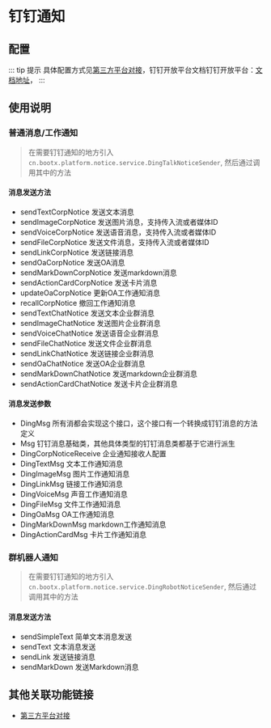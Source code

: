 # 钉钉通知

## 配置
::: tip 提示
具体配置方式见[第三方平台对接](/platform/server/starter/第三方平台对接.md#配置方式)，钉钉开放平台文档钉钉开放平台：[文档地址](https://open.dingtalk.com/document/)，
:::
## 使用说明
### 普通消息/工作通知
> 在需要钉钉通知的地方引入 `cn.bootx.platform.notice.service.DingTalkNoticeSender`, 然后通过调用其中的方法

#### 消息发送方法
- sendTextCorpNotice  发送文本消息
- sendImageCorpNotice  发送图片消息，支持传入流或者媒体ID
- sendVoiceCorpNotice    发送语音消息，支持传入流或者媒体ID
- sendFileCorpNotice  发送文件消息，支持传入流或者媒体ID
- sendLinkCorpNotice  发送链接消息
- sendOaCorpNotice  发送OA消息
- sendMarkDownCorpNotice  发送markdown消息
- sendActionCardCorpNotice  发送卡片消息
- updateOaCorpNotice  更新OA工作通知消息
- recallCorpNotice  撤回工作通知消息
- sendTextChatNotice  发送文本企业群消息
- sendImageChatNotice  发送图片企业群消息
- sendVoiceChatNotice  发送语音企业群消息
- sendFileChatNotice  发送文件企业群消息
- sendLinkChatNotice  发送链接企业群消息
- sendOaChatNotice  发送OA企业群消息
- sendMarkDownChatNotice  发送markdown企业群消息
- sendActionCardChatNotice  发送卡片企业群消息

#### 消息发送参数
- DingMsg 所有消都会实现这个接口，这个接口有一个转换成钉钉消息的方法定义
- Msg 钉钉消息基础类，其他具体类型的钉钉消息类都基于它进行派生
- DingCorpNoticeReceive 企业通知接收人配置
- DingTextMsg 文本工作通知消息
- DingImageMsg 图片工作通知消息
- DingLinkMsg  链接工作通知消息
- DingVoiceMsg  声音工作通知消息
- DingFileMsg  文件工作通知消息
- DingOaMsg  OA工作通知消息
- DingMarkDownMsg  markdown工作通知消息
- DingActionCardMsg  卡片工作通知消息

### 群机器人通知
> 在需要钉钉通知的地方引入 `cn.bootx.platform.notice.service.DingRobotNoticeSender`, 然后通过调用其中的方法

#### 消息发送方法
- sendSimpleText 简单文本消息发送
- sendText 文本消息发送
- sendLink 发送链接消息
- sendMarkDown 发送Markdown消息

## 其他关联功能链接
-  [第三方平台对接](/platform/server/starter/第三方平台对接.md#钉钉)

